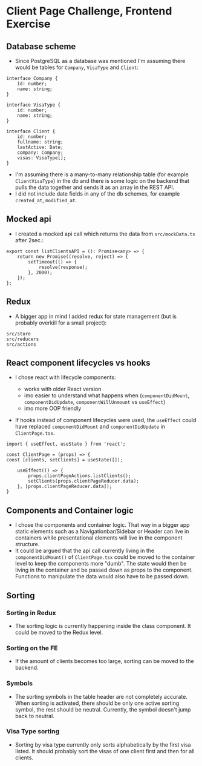 # Client Page Challenge, Frontend Exercise

## Database scheme

* Since PostgreSQL as a database was mentioned I'm assuming there would be tables for `Company`, `VisaType` and `Client`:
```
interface Company {
    id: number;
    name: string;
}

interface VisaType {
    id: number;
    name: string;
}

interface Client {
    id: number;
    fullname: string;
    lastActive: Date;
    company: Company;
    visas: VisaType[];
}
```
* I'm assuming there is a many-to-many relationship table (for example `ClientVisaType`) in the db and there is some 
logic on the backend that pulls the data together and sends it as an array in the REST API.   
* I did not include date fields in any of the db schemes, for example `created_at`, `modified_at`. 

## Mocked api

* I created a mocked api call which returns the data from `src/mockData.ts` after 2sec.: 

```
export const listClientsAPI = (): Promise<any> => {
    return new Promise((resolve, reject) => {
        setTimeout(() => {
            resolve(response);
        }, 2000);
    });
};
```

## Redux 

* A bigger app in mind I added redux for state management (but is probably overkill for a small project):

```
src/store
src/reducers
src/actions
```

## React component lifecycles vs hooks

* I chose react with lifecycle components: 
  * works with older React version 
  * imo easier to understand what happens when (`componentDidMount`, `componentDidUpdate`, `componentWillUnmount` vs `useEffect`)
  * imo more OOP friendly

* If hooks instead of component lifecycles were used, the `useEffect` could have replaced `componentDidMount` and `componentDidUpdate` in `ClientPage.tsx`.

```
import { useEffect, useState } from 'react';

const ClientPage = (props) => {
const [clients, setClients] = useState([]);

    useEffect(() => {
        props.clientPageActions.listClients();
        setClients(props.clientPageReducer.data);
    }, [props.clientPageReducer.data]); 
}
```

## Components and Container logic
* I chose the components and container logic. That way in a bigger app static elements such as a Navigationbar/Sidebar 
or Header can live in containers while presentational elements will live in the component structure. 
* It could be argued that the api call currently living in the `componentDidMount()` of `ClientPage.tsx` could be moved 
to the container level to keep the components more "dumb". The state would then be living in the container and be 
passed down as props to the component. Functions to manipulate the data would also have to be passed down.  

## Sorting

### Sorting in Redux 
* The sorting logic is currently happening inside the class component. It could be moved to the Redux level. 

### Sorting on the FE 
* If the amount of clients becomes too large, sorting can be moved to the backend. 

### Symbols
* The sorting symbols in the table header are not completely accurate. When sorting is activated, there should be only one 
active sorting symbol, the rest should be neutral. Currently, the symbol doesn't jump back to neutral.  

### Visa Type sorting 
* Sorting by visa type currently only sorts alphabetically by the first visa listed. It should probably sort
the visas of one client first and then for all clients. 

